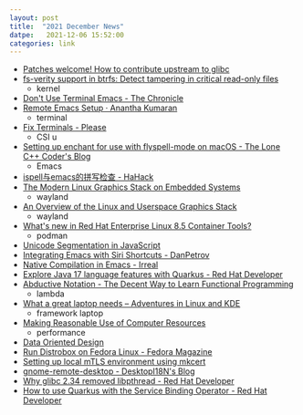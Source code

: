 ```yaml
---
layout: post
title:  "2021 December News"
datpe:   2021-12-06 15:52:00
categories: link
---
```


- [Patches welcome! How to contribute upstream to glibc](https://www.redhat.com/en/blog/patches-welcome-how-contribute-upstream-glibc)
- [fs-verity support in btrfs: Detect tampering in critical read-only files](https://developers.facebook.com/blog/post/2021/10/19/fs-verity-support-in-btrfs/)
  - kernel
- [Don't Use Terminal Emacs - The Chronicle](https://blog.aaronbieber.com/2016/12/29/don-t-use-terminal-emacs.html)
- [Remote Emacs Setup · Anantha Kumaran](https://ananthakumaran.in/2021/07/31/emacs-remote.html)
  - terminal
- [Fix Terminals - Please](http://www.leonerd.org.uk/hacks/fixterms/)
  - CSI u
- [Setting up enchant for use with flyspell-mode on macOS - The Lone C++ Coder's Blog](https://www.lonecpluspluscoder.com/2021/02/01/setting-up-enchant-for-use-with-flyspell-mode-on-macos/)
  - Emacs
- [ispell与emacs的拼写检查 - HaHack](https://www.hahack.com/tools/ispell-and-flyspell/)
- [The Modern Linux Graphics Stack on Embedded Systems](https://elinux.org/images/9/93/The-Modern-Linux-Graphics-Stack-on-Embedded-Systems-Michael-Tretter-Pengutronix.pdf)
  - wayland
- [An Overview of the Linux and Userspace Graphics Stack](https://bootlin.com/pub/conferences/2020/lee/kocialkowski-overview-linux-userspace-graphics-stack/kocialkowski-overview-linux-userspace-graphics-stack.pdf)
  - wayland
- [What's new in Red Hat Enterprise Linux 8.5 Container Tools?](https://www.redhat.com/en/blog/whats-new-red-hat-enterprise-linux-85-container-tools)
  - podman
- [Unicode Segmentation in JavaScript](https://h3manth.com/posts/unicode-segmentation-in-javascript/)
- [Integrating Emacs with Siri Shortcuts - DanPetrov](https://danpetrov.xyz/macos/emacs/lisp/2021/12/11/integrating-emacs-with-siri-shortcuts.html)
- [Native Compilation in Emacs - Irreal](https://irreal.org/blog/?p=10176)
- [Explore Java 17 language features with Quarkus - Red Hat Developer](https://developers.redhat.com/articles/2021/12/14/explore-java-17-language-features-quarkus#generate_container_images_using_jib)
- [Abductive Notation - The Decent Way to Learn Functional Programming](https://blog.oxij.org/2012/01/16/the-decent-way-to-learn-functional-programming/)
  - lambda
- [What a great laptop needs – Adventures in Linux and KDE](https://pointieststick.com/2021/12/07/what-a-good-laptop-needs/)
  - framework laptop
- [Making Reasonable Use of Computer Resources](https://vfoley.xyz/reasonable-use/)
  - performance
- [Data Oriented Design](https://dataorienteddesign.com/dodbook/node1.html)
- [Run Distrobox on Fedora Linux - Fedora Magazine](https://fedoramagazine.org/run-distrobox-on-fedora-linux/)
- [Setting up local mTLS environment using mkcert](https://kushaldas.in/posts/setting-up-local-mtls-environment-using-mkcert.html)
- [gnome-remote-desktop - DesktopI18N's Blog](https://desktopi18n.wordpress.com/2021/12/06/gnome-remote-desktop/)
- [Why glibc 2.34 removed libpthread - Red Hat Developer](https://developers.redhat.com/articles/2021/12/17/why-glibc-234-removed-libpthread#performance_considerations)
- [How to use Quarkus with the Service Binding Operator - Red Hat Developer](https://developers.redhat.com/articles/2021/12/22/how-use-quarkus-service-binding-operator#deploy_the_application)
